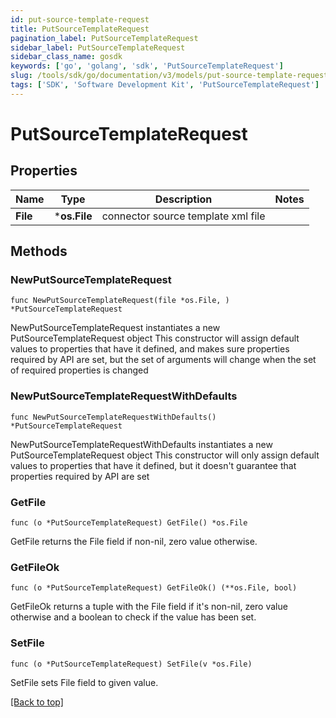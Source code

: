 ```yaml
---
id: put-source-template-request
title: PutSourceTemplateRequest
pagination_label: PutSourceTemplateRequest
sidebar_label: PutSourceTemplateRequest
sidebar_class_name: gosdk
keywords: ['go', 'golang', 'sdk', 'PutSourceTemplateRequest'] 
slug: /tools/sdk/go/documentation/v3/models/put-source-template-request
tags: ['SDK', 'Software Development Kit', 'PutSourceTemplateRequest']
---
```


# PutSourceTemplateRequest

## Properties

Name | Type | Description | Notes
------------ | ------------- | ------------- | -------------
**File** | ***os.File** | connector source template xml file | 

## Methods

### NewPutSourceTemplateRequest

`func NewPutSourceTemplateRequest(file *os.File, ) *PutSourceTemplateRequest`

NewPutSourceTemplateRequest instantiates a new PutSourceTemplateRequest object
This constructor will assign default values to properties that have it defined,
and makes sure properties required by API are set, but the set of arguments
will change when the set of required properties is changed

### NewPutSourceTemplateRequestWithDefaults

`func NewPutSourceTemplateRequestWithDefaults() *PutSourceTemplateRequest`

NewPutSourceTemplateRequestWithDefaults instantiates a new PutSourceTemplateRequest object
This constructor will only assign default values to properties that have it defined,
but it doesn't guarantee that properties required by API are set

### GetFile

`func (o *PutSourceTemplateRequest) GetFile() *os.File`

GetFile returns the File field if non-nil, zero value otherwise.

### GetFileOk

`func (o *PutSourceTemplateRequest) GetFileOk() (**os.File, bool)`

GetFileOk returns a tuple with the File field if it's non-nil, zero value otherwise
and a boolean to check if the value has been set.

### SetFile

`func (o *PutSourceTemplateRequest) SetFile(v *os.File)`

SetFile sets File field to given value.



[[Back to top]](#) 


